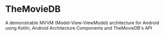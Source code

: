 # TheMovieDB
A demonstrable MVVM (Model-View-ViewModel) architecture for Android using Kotlin, Android Architecture Components and TheMovieDB's API
